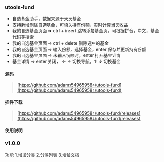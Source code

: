 ### utools-fund

- 自选基金助手，数据来源于天天基金
- 支持新增删除自选基金，可填入持有份额，实时计算当天收益
- 我的自选基金页面 => ctrl + insert 跳转添加基金页，可根据拼音，中文，基金代码等搜索
- 我的自选基金页面 => ctrl + delete 删除选中的基金
- 我的自选基金页面 => 输入份额，选择基金，enter 保存并更新持有份额
- 我的自选基金页面 => 未输入份额时，enter 打开基金详情
- 基金详情 => enter 关闭， ← → 切换导航，↑ ↓ 切换基金

#### 源码

> [https://github.com/adams549659584/utools-fund](https://github.com/adams549659584/utools-fund)

#### 插件下载

> [https://github.com/adams549659584/utools-fund/releases](https://github.com/adams549659584/utools-fund/releases)

#### 使用说明


### v1.0.0
功能
1.增加分类
2.分类列表
3.增加文档
